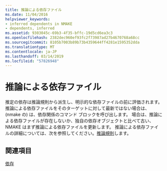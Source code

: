 ```yaml
---
title: 推論による依存ファイル
ms.date: 11/04/2016
helpviewer_keywords:
- inferred dependents in NMAKE
- dependents, inferred
ms.assetid: 9303045c-69b3-4f35-bffc-19d5cd6ea3c3
ms.openlocfilehash: 2382dec960ef93fc2f73987ad27b4670768a68cc
ms.sourcegitcommit: 8105b7003b89b73b4359644ff4281e1595352dda
ms.translationtype: MT
ms.contentlocale: ja-JP
ms.lasthandoff: 03/14/2019
ms.locfileid: "57826948"
---
```

# <a name="inferred-dependents"></a>推論による依存ファイル

推定の依存は推論規則から派生し、明示的な依存ファイルの前に評価されます。 推論による依存ファイルをそのターゲットに対して最新ではない場合は、(nmake の) は、依存関係のコマンド ブロックを呼び出します。 場合は、推論による依存ファイルが存在しないか、独自の依存オブジェクトと比べて古い、NMAKE はまず推論による依存ファイルを更新します。 推論による依存ファイルの詳細については、次を参照してください。[推論規則](inference-rules.md)します。

## <a name="see-also"></a>関連項目

[依存](dependents.md)
